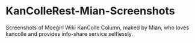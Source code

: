 # KanColleRest-Mian-Screenshots
Screenshots of Moegirl Wiki KanColle Column, maked by Mian, who loves kancolle and provides info-share service selflessly.
